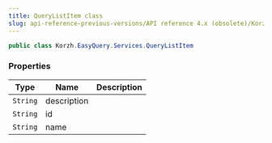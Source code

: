 ```yaml
---
title: QueryListItem class
slug: api-reference-previous-versions/API reference 4.x (obsolete)/Korzh.EasyQuery.Services namespace/querylistitem-class
---
```



```csharp
public class Korzh.EasyQuery.Services.QueryListItem

```

### Properties

| Type | Name | Description | 
| --- | --- | --- | 
| `String` | description |  | 
| `String` | id |  | 
| `String` | name |  |